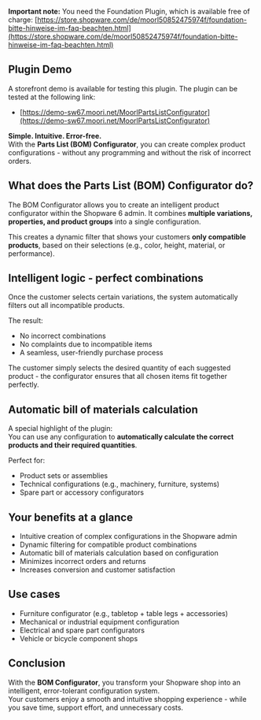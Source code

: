 **Important note:** You need the Foundation Plugin, which is available free of charge: [https://store.shopware.com/de/moorl50852475974f/foundation-bitte-hinweise-im-faq-beachten.html](https://store.shopware.com/de/moorl50852475974f/foundation-bitte-hinweise-im-faq-beachten.html)


## Plugin Demo

A storefront demo is available for testing this plugin. The plugin can be tested at the following link:

- [https://demo-sw67.moori.net/MoorlPartsListConfigurator](https://demo-sw67.moori.net/MoorlPartsListConfigurator)


**Simple. Intuitive. Error-free.**  
With the **Parts List (BOM) Configurator**, you can create complex product configurations - without any programming and without the risk of incorrect orders.

## What does the Parts List (BOM) Configurator do?

The BOM Configurator allows you to create an intelligent product configurator within the Shopware 6 admin. It combines **multiple variations, properties, and product groups** into a single configuration.

This creates a dynamic filter that shows your customers **only compatible products**, based on their selections (e.g., color, height, material, or performance).

## Intelligent logic - perfect combinations

Once the customer selects certain variations, the system automatically filters out all incompatible products.

The result:
- No incorrect combinations
- No complaints due to incompatible items
- A seamless, user-friendly purchase process

The customer simply selects the desired quantity of each suggested product - the configurator ensures that all chosen items fit together perfectly.

## Automatic bill of materials calculation

A special highlight of the plugin:  
You can use any configuration to **automatically calculate the correct products and their required quantities**.

Perfect for:
- Product sets or assemblies
- Technical configurations (e.g., machinery, furniture, systems)
- Spare part or accessory configurators

## Your benefits at a glance

- Intuitive creation of complex configurations in the Shopware admin
- Dynamic filtering for compatible product combinations
- Automatic bill of materials calculation based on configuration
- Minimizes incorrect orders and returns
- Increases conversion and customer satisfaction

## Use cases

- Furniture configurator (e.g., tabletop + table legs + accessories)
- Mechanical or industrial equipment configuration
- Electrical and spare part configurators
- Vehicle or bicycle component shops

## Conclusion

With the **BOM Configurator**, you transform your Shopware shop into an intelligent, error-tolerant configuration system.  
Your customers enjoy a smooth and intuitive shopping experience - while you save time, support effort, and unnecessary costs.
